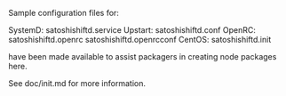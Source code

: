 Sample configuration files for:

SystemD: satoshishiftd.service
Upstart: satoshishiftd.conf
OpenRC:  satoshishiftd.openrc
         satoshishiftd.openrcconf
CentOS:  satoshishiftd.init

have been made available to assist packagers in creating node packages here.

See doc/init.md for more information.
